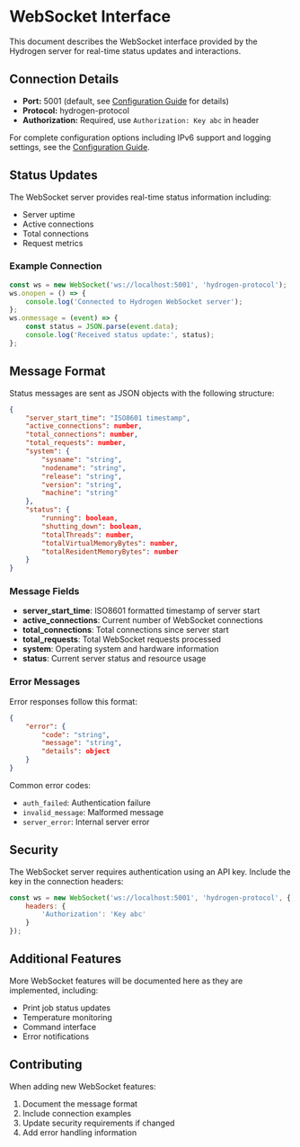 # WebSocket Interface

This document describes the WebSocket interface provided by the Hydrogen server for real-time status updates and interactions.

## Connection Details

- **Port:** 5001 (default, see [Configuration Guide](./configuration.md) for details)
- **Protocol:** hydrogen-protocol
- **Authorization:** Required, use `Authorization: Key abc` in header

For complete configuration options including IPv6 support and logging settings, see the [Configuration Guide](./configuration.md#websocket).

## Status Updates

The WebSocket server provides real-time status information including:
- Server uptime
- Active connections
- Total connections
- Request metrics

### Example Connection

```javascript
const ws = new WebSocket('ws://localhost:5001', 'hydrogen-protocol');
ws.onopen = () => {
    console.log('Connected to Hydrogen WebSocket server');
};
ws.onmessage = (event) => {
    const status = JSON.parse(event.data);
    console.log('Received status update:', status);
};
```

## Message Format

Status messages are sent as JSON objects with the following structure:

```json
{
    "server_start_time": "ISO8601 timestamp",
    "active_connections": number,
    "total_connections": number,
    "total_requests": number,
    "system": {
        "sysname": "string",
        "nodename": "string",
        "release": "string",
        "version": "string",
        "machine": "string"
    },
    "status": {
        "running": boolean,
        "shutting_down": boolean,
        "totalThreads": number,
        "totalVirtualMemoryBytes": number,
        "totalResidentMemoryBytes": number
    }
}
```

### Message Fields

- **server_start_time**: ISO8601 formatted timestamp of server start
- **active_connections**: Current number of WebSocket connections
- **total_connections**: Total connections since server start
- **total_requests**: Total WebSocket requests processed
- **system**: Operating system and hardware information
- **status**: Current server status and resource usage

### Error Messages

Error responses follow this format:

```json
{
    "error": {
        "code": "string",
        "message": "string",
        "details": object
    }
}
```

Common error codes:
- `auth_failed`: Authentication failure
- `invalid_message`: Malformed message
- `server_error`: Internal server error

## Security

The WebSocket server requires authentication using an API key. Include the key in the connection headers:

```javascript
const ws = new WebSocket('ws://localhost:5001', 'hydrogen-protocol', {
    headers: {
        'Authorization': 'Key abc'
    }
});
```

## Additional Features

More WebSocket features will be documented here as they are implemented, including:
- Print job status updates
- Temperature monitoring
- Command interface
- Error notifications

## Contributing

When adding new WebSocket features:
1. Document the message format
2. Include connection examples
3. Update security requirements if changed
4. Add error handling information